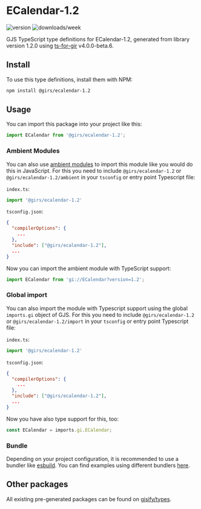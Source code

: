 
# ECalendar-1.2

![version](https://img.shields.io/npm/v/@girs/ecalendar-1.2)
![downloads/week](https://img.shields.io/npm/dw/@girs/ecalendar-1.2)


GJS TypeScript type definitions for ECalendar-1.2, generated from library version 1.2.0 using [ts-for-gir](https://github.com/gjsify/ts-for-gir) v4.0.0-beta.6.


## Install

To use this type definitions, install them with NPM:
```bash
npm install @girs/ecalendar-1.2
```

## Usage

You can import this package into your project like this:
```ts
import ECalendar from '@girs/ecalendar-1.2';
```

### Ambient Modules

You can also use [ambient modules](https://github.com/gjsify/ts-for-gir/tree/main/packages/cli#ambient-modules) to import this module like you would do this in JavaScript.
For this you need to include `@girs/ecalendar-1.2` or `@girs/ecalendar-1.2/ambient` in your `tsconfig` or entry point Typescript file:

`index.ts`:
```ts
import '@girs/ecalendar-1.2'
```

`tsconfig.json`:
```json
{
  "compilerOptions": {
    ...
  },
  "include": ["@girs/ecalendar-1.2"],
  ...
}
```

Now you can import the ambient module with TypeScript support: 

```ts
import ECalendar from 'gi://ECalendar?version=1.2';
```

### Global import

You can also import the module with Typescript support using the global `imports.gi` object of GJS.
For this you need to include `@girs/ecalendar-1.2` or `@girs/ecalendar-1.2/import` in your `tsconfig` or entry point Typescript file:

`index.ts`:
```ts
import '@girs/ecalendar-1.2'
```

`tsconfig.json`:
```json
{
  "compilerOptions": {
    ...
  },
  "include": ["@girs/ecalendar-1.2"],
  ...
}
```

Now you have also type support for this, too:

```ts
const ECalendar = imports.gi.ECalendar;
```

### Bundle

Depending on your project configuration, it is recommended to use a bundler like [esbuild](https://esbuild.github.io/). You can find examples using different bundlers [here](https://github.com/gjsify/ts-for-gir/tree/main/examples).

## Other packages

All existing pre-generated packages can be found on [gjsify/types](https://github.com/gjsify/types).

